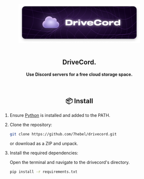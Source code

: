 <div align="center">
    <br>
    <img src="./assets/banner.png" width="400" alt="Drivecord" />
    <br>
    <br>
    <h2>DriveCord.</h2>
    <h4>Use Discord servers for a free cloud storage space.</h4>
</div>

<div align="center">
    <br>
    <h2>📦 Install</h2>
</div>

1. Ensure [Python](https://www.python.org/downloads/) is installed and added to the PATH.

2. Clone the repository:
   
   ```bash
   git clone https://github.com/7hebel/drivecord.git
   ```
   
   or download as a ZIP and unpack.

3. Install the required dependencies:
   
   Open the terminal and navigate to the drivecord's directory.
   
   ```bash
   pip install -r requirements.txt
   ```

